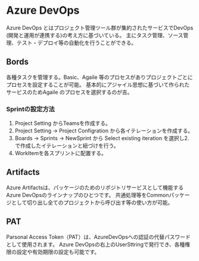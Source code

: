 # Azure DevOps

Azure DevOps とはプロジェクト管理ツール群が集約されたサービスでDevOps (開発と運用が連携する)の考え方に基づいている。
主にタスク管理、ソース管理、テスト・デプロイ等の自動化を行うことができる。

## Bords

各種タスクを管理する。Basic、Agaile 等のプロセスがありプロジェクトごとにプロセスを設定することが可能。
基本的にアジャイル思想に基づいて作られたサービスのためAgaile のプロセスを選択するのが吉。

### Sprintの設定方法

1. Project Setting からTeamsを作成する。
2. Project Setting -> Project Configration から各イテレーションを作成する。
3. Boards -> Sprints -> NewSprint から Select existing iteration を選択し2.で作成したイテレーションと紐づけを行う。
4. WorkItemを各スプリントに配置する。

## Artifacts

Azure Artifactsは、パッケージのためのリポジトリサービスとして機能するAzure DevOpsのラインナップのひとつです。
共通処理等をCommonパッケージとして切り出し全てのプロジェクトから呼び出す等の使い方が可能。

## PAT

Parsonal Access Token（PAT）は、AzureDevOpsへの認証の代替パスワードとして使用されます。
Azure DevOpsの右上のUserSttringで発行でき、各種権限の設定や有効期限の設定も可能です。

